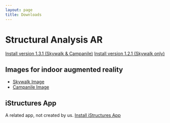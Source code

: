 ```yaml
---
layout: page
title: Downloads
---
```

# Structural Analysis AR
<a href="itms-services://?action=download-manifest&url=https://github.com/rafael-radkowski/structural_analysis_AR/releases/download/beta_1_3_1/manifest.plist" class="link-btn">Install version 1.3.1 (Skywalk & Campanile)</a>
<a href="itms-services://?action=download-manifest&url=https://github.com/rafael-radkowski/structural_analysis_AR/releases/download/beta_1_2_1/manifest.plist" class="link-btn">Install version 1.2.1 (Skywalk only)</a>

## Images for indoor augmented reality
- [Skywalk Image](./skywalk_south_far_cropped.jpg)
- [Campanile Image](./campanile_static.jpg)

## iStructures App
A related app, not created by us.
<a href="itms-services://?action=download-manifest&url=https://github.com/rafael-radkowski/structural_analysis_AR/releases/download/beta_1_0/manifest_istructures.plist" class="link-btn">Install iStructures App</a>
